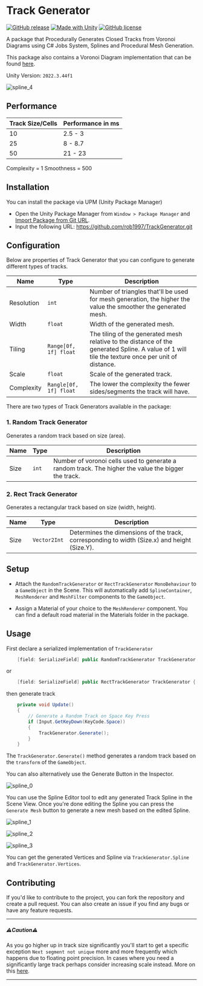 # Track Generator
[![GitHub release](https://img.shields.io/github/v/release/rob1997/TrackGenerator?include_prereleases)](https://github.com/rob1997/TrackGenerator/releases)
[![Made with Unity](https://img.shields.io/badge/Made%20with-Unity-57b9d3.svg?style=flat&logo=unity)](https://unity3d.com)
[![GitHub license](https://img.shields.io/github/license/rob1997/TrackGenerator)](https://opensource.org/licenses/MIT)

A package that Procedurally Generates Closed Tracks from Voronoi Diagrams using C# Jobs System, Splines and Procedural Mesh Generation.

This package also contains a Voronoi Diagram implementation that can be found [here](https://github.com/rob1997/TrackGenerator/tree/main/Runtime/Scripts/Voronoi#voronoi).

Unity Version: `2022.3.44f1`

![spline_4](./~docs/spline_4.png)

## Performance

| Track Size/Cells | Performance in ms |
|------------------|-------------------|
| 10               | 2.5 - 3           |
| 25               | 8 - 8.7           |
| 50               | 21 - 23           |

Complexity = 1
Smoothness = 500

## Installation
You can install the package via UPM (Unity Package Manager)
- Open the Unity Package Manager from `Window > Package Manager` and [Import Package from Git URL](https://docs.unity3d.com/Manual/upm-ui-giturl.html).
- Input the following URL: https://github.com/rob1997/TrackGenerator.git

## Configuration

Below are properties of Track Generator that you can configure to generate different types of tracks.

| **Name**   | **Type**               | **Description**                                                                                                                                  |
|------------|------------------------|--------------------------------------------------------------------------------------------------------------------------------------------------|
| Resolution | `int`                  | Number of triangles that'll be used for mesh generation, the higher the value the smoother the generated mesh.                                   |
| Width      | `float`                | Width of the generated mesh.                                                                                                                     |
| Tiling     | `Range[0f, 1f] float`  | The tiling of the generated mesh relative to the distance of the generated Spline. A value of 1 will tile the texture once per unit of distance. |
| Scale      | `float`                | Scale of the generated track.                                                                                                                    |
| Complexity | `Rangle[0f, 1f] float` | The lower the complexity the fewer sides/segments the track will have.                                                                           |

There are two types of Track Generators available in the package:

### 1. Random Track Generator

Generates a random track based on size (area).

| **Name** | **Type**               | **Description**                                                                                     |
|----------|------------------------|-----------------------------------------------------------------------------------------------------|
| Size     | `int`                  | Number of voronoi cells used to generate a random track. The higher the value the bigger the track. |

### 2. Rect Track Generator

Generates a rectangular track based on size (width, height).

| **Name** | **Type**     | **Description**                                                                              |
|----------|--------------|----------------------------------------------------------------------------------------------|
| Size     | `Vector2Int` | Determines the dimensions of the track, corresponding to width (Size.x) and height (Size.Y). |

## Setup

- Attach the `RandomTrackGenerator` or `RectTrackGenerator` `MonoBehaviour` to a `GameObject` in the Scene.  This will automatically add `SplineContainer`, `MeshRenderer` and `MeshFilter` components to the `GameObject`.


- Assign a Material of your choice to the `MeshRenderer` component. You can find a default road material in the Materials folder in the package.

## Usage

First declare a serialized implementation of `TrackGenerator`

```csharp
    [field: SerializeField] public RandomTrackGenerator TrackGenerator { get; private set; }
```

or

```csharp
    [field: SerializeField] public RectTrackGenerator TrackGenerator { get; private set; }
```

then generate track

```csharp
    private void Update()
    {
        // Generate a Random Track on Space Key Press
        if (Input.GetKeyDown(KeyCode.Space))
        {
            TrackGenerator.Generate();
        }
    }
```
The `TrackGenerator.Generate()` method generates a random track based on the `transform` of the `GameObject`.

You can also alternatively use the Generate Button in the Inspector.

![spline_0](./~docs/spline_0.png)

You can use the Spline Editor tool to edit any generated Track Spline in the Scene View. Once you're done editing the Spline you can press the `Generate Mesh` button to generate a new mesh based on the edited Spline.

![spline_1](./~docs/spline_1.png)

![spline_2](./~docs/spline_2.png)

![spline_3](./~docs/spline_3.png)

You can get the generated Vertices and Spline via `TrackGenerator.Spline` and `TrackGenerator.Vertices`.

## Contributing

If you'd like to contribute to the project, you can fork the repository and create a pull request. You can also create an issue if you find any bugs or have any feature requests.

---

##### **⚠️Caution⚠️**

As you go higher up in track size significantly you'll start to get a specific exception `Next segment not unique` more and more frequently which happens due to floating point precision. In cases where you need a significantly large track perhaps consider increasing scale instead. More on this [here](Runtime/Scripts/Voronoi/README.md#caution).

---
